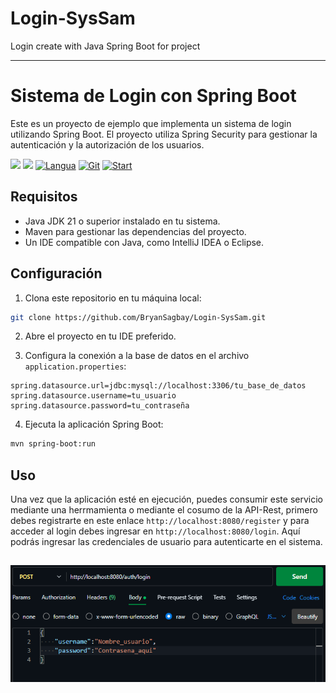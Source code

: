# Login-SysSam
Login create with Java Spring Boot for project 

---

# Sistema de Login con Spring Boot

Este es un proyecto de ejemplo que implementa un sistema de login utilizando Spring Boot. El proyecto utiliza Spring Security para gestionar la autenticación y la autorización de los usuarios.

[![](https://img.shields.io/badge/OpenJDK-purple?logo=Java)](https://img.shields.io/badge/OpenJDK-purple?logo=java) [![](https://img.shields.io/badge/Spring-green?logo=Spring)](https://img.shields.io/badge/Spring-purple?logo=spring) [![Langua](https://img.shields.io/github/languages/count/BryanSagbay/Login-SysSam?color=c90e21 "Langua")](https://img.shields.io/github/languages/count/BryanSagbay/login-SysSam?color=c90e21 "Langua") [![Git](https://img.shields.io/github/repo-size/bryansagbay/Login-SysSam?color=56BEB8 "Gut")](https://img.shields.io/github/repo-size/bryansagbay/Login-SysSam?color=56BEB8 "Gut") [![Start](https://img.shields.io/github/stars/bryansagbay/Login-SysSam?color=blue "Start")](https://img.shields.io/github/stars/bryansagbay/Login-SysSam?color=blue "Start") 

## Requisitos

- Java JDK 21 o superior instalado en tu sistema.
- Maven para gestionar las dependencias del proyecto.
- Un IDE compatible con Java, como IntelliJ IDEA o Eclipse.

## Configuración

1. Clona este repositorio en tu máquina local:

```bash
git clone https://github.com/BryanSagbay/Login-SysSam.git
```

2. Abre el proyecto en tu IDE preferido.

3. Configura la conexión a la base de datos en el archivo `application.properties`:

```properties
spring.datasource.url=jdbc:mysql://localhost:3306/tu_base_de_datos
spring.datasource.username=tu_usuario
spring.datasource.password=tu_contraseña
```

4. Ejecuta la aplicación Spring Boot:

```bash
mvn spring-boot:run
```

## Uso

Una vez que la aplicación esté en ejecución, puedes consumir este servicio mediante una herrmamienta o mediante el cosumo de la API-Rest, primero debes registrarte en este enlace `http://localhost:8080/register` y para acceder al login debes ingresar en `http://localhost:8080/login`. Aquí podrás ingresar las credenciales de usuario para autenticarte en el sistema.

![img.png](img.png)
--- 

